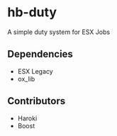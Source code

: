 
# hb-duty

A simple duty system for ESX Jobs

## Dependencies
- ESX Legacy
- ox_lib

## Contributors
- Haroki
- Boost


